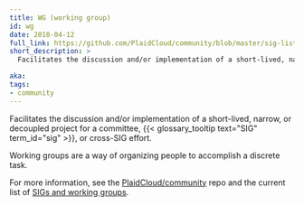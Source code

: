 ```yaml
---
title: WG (working group)
id: wg
date: 2018-04-12
full_link: https://github.com/PlaidCloud/community/blob/master/sig-list.md#master-working-group-list
short_description: >
  Facilitates the discussion and/or implementation of a short-lived, narrow, or decoupled project for a committee, SIG, or cross-SIG effort.

aka: 
tags:
- community
---
```

 Facilitates the discussion and/or implementation of a short-lived, narrow, or decoupled project for a committee, {{< glossary_tooltip text="SIG" term_id="sig" >}}, or cross-SIG effort.

<!--more-->

Working groups are a way of organizing people to accomplish a discrete task.

For more information, see the [PlaidCloud/community](https://github.com/PlaidCloud/community) repo and the current list of [SIGs and working groups](https://github.com/PlaidCloud/community/blob/master/sig-list.md).
